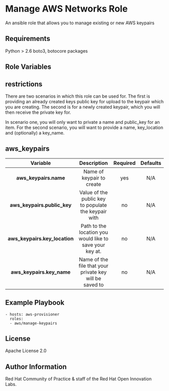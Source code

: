 Manage AWS Networks Role
=========

An ansible role that allows you to manage existing or new AWS keypairs 

Requirements
------------

Python > 2.6
boto3, botocore packages

Role Variables
--------------

## restrictions

There are two scenarios in which this role can be used for. The first is providing an already created keys public key for upload to the keypair which you are creating. The second is for a newly created keypair, which you will then receive the private key for.

In scenario one, you will only want to private a name and public_key for an item. For the second scenario, you will want to provide a name, key_location and (optionally) a key_name.


## aws_keypairs

| Variable | Description | Required | Defaults |
|:--------:|:-----------:|:--------:|:--------:|
|**aws_keypairs.name**| Name of keypair to create | yes | N/A |
|**aws_keypairs.public_key**| Value of the public key to populate the keypair with | no | N/A |
|**aws_keypairs.key_location**| Path to the location you would like to save your key at. | no |N/A|
|**aws_keypairs.key_name**| Name of the file that your private key will be saved to | no | N/A |

Example Playbook
----------------

```
- hosts: aws-provisioner
  roles:
  - aws/manage-keypairs
```

License
-------

Apache License 2.0


Author Information
------------------

Red Hat Community of Practice & staff of the Red Hat Open Innovation Labs.
